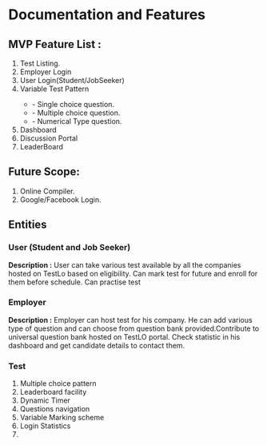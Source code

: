 <h1> Documentation and Features </h1>
<h2> MVP Feature List : </h2>
<ol>
<li>Test Listing.</li>
<li>Employer Login</li>
<li>User Login(Student/JobSeeker)</li>
<li>Variable Test Pattern</li>
	<ul>
	<li> - Single choice question.</li>
	<li> - Multiple choice question.</li>
	<li> - Numerical Type question.</li>
	</ul>
<li>Dashboard</li>
<li>Discussion Portal</li>
<li>LeaderBoard</li>
</ol>

<h2>Future Scope:</h2>
<ol>
<li>Online Compiler.</li>
<li>Google/Facebook Login.</li>
</ol>


<h2> Entities </h2>

<h3> User (Student and Job Seeker)</h3>
<p> <b>Description :</b> User can take various test available by all the companies hosted on TestLo based on eligibility. Can mark test for future and enroll for them before schedule. Can practise test </p>

<h3> Employer </h3>
<p> <b>Description :</b> Employer can host test for his company. He can add various type of question and can choose from question bank provided.Contribute to universal question bank hosted on TestLO portal. Check statistic in his dashboard and get candidate details to contact them. </p>

<h3> Test </h3>
<ol>
<li>Multiple choice pattern</li>
<li>Leaderboard facility</li>
<li>Dynamic Timer</li>
<li>Questions navigation </li>
<li> Variable Marking scheme</li>
<li>Login Statistics</li>
<li></li>
</ol>

